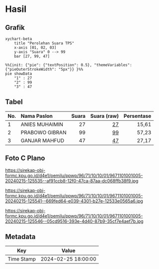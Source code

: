 # Hasil

## Grafik

```mermaid
xychart-beta
    title "Perolehan Suara TPS"
    x-axis [01, 02, 03]
    y-axis "Suara" 0 --> 99
    bar [27, 99, 47]
```

```mermaid
%%{init: {"pie": {"textPosition": 0.5}, "themeVariables": {"pieOuterStrokeWidth": "5px"}} }%%
pie showData
    "1" : 27
    "2" : 99
    "3" : 47
```

## Tabel

| No. | Nama Paslon    | Suara | Suara (raw) | Persentase |
|:--- |:-------------- | -----:| -----------:| ----------:|
| 1   | ANIES MUHAIMIN | 27    | [27][p-1]   | 15,61      |
| 2   | PRABOWO GIBRAN | 99    | [99][p-2]   | 57,23      |
| 3   | GANJAR MAHFUD  | 47    | [47][p-3]   | 27,17      |


[p-1]: https://github.com/gigit-pemilu/pemilu-2024-96-papua-barat-daya/blob/main/pilpres/hitung-suara/sub/96-papua-barat-daya/sub/71-kota-sorong/sub/10-maladum-mes/sub/1001-suprau/sub/005-tps/sub/paslon-1.txt
[p-2]: https://github.com/gigit-pemilu/pemilu-2024-96-papua-barat-daya/blob/main/pilpres/hitung-suara/sub/96-papua-barat-daya/sub/71-kota-sorong/sub/10-maladum-mes/sub/1001-suprau/sub/005-tps/sub/paslon-2.txt
[p-3]: https://github.com/gigit-pemilu/pemilu-2024-96-papua-barat-daya/blob/main/pilpres/hitung-suara/sub/96-papua-barat-daya/sub/71-kota-sorong/sub/10-maladum-mes/sub/1001-suprau/sub/005-tps/sub/paslon-3.txt

## Foto C Plano

https://sirekap-obj-formc.kpu.go.id/d4e1/pemilu/ppwp/96/71/10/10/01/9671101001005-20240215-125535--af91ccb8-12f0-47ca-87aa-dc068ffb38f9.jpg

https://sirekap-obj-formc.kpu.go.id/d4e1/pemilu/ppwp/96/71/10/10/01/9671101001005-20240215-125541--669fed64-e039-4301-b27e-12533e0565a6.jpg

https://sirekap-obj-formc.kpu.go.id/d4e1/pemilu/ppwp/96/71/10/10/01/9671101001005-20240215-125546--05cd9516-393e-4d40-87b9-35cf7e4aef7b.jpg


## Metadata

| Key        | Value               |
| ---------- | ------------------- |
| Time Stamp | 2024-02-25 18:00:00 |



